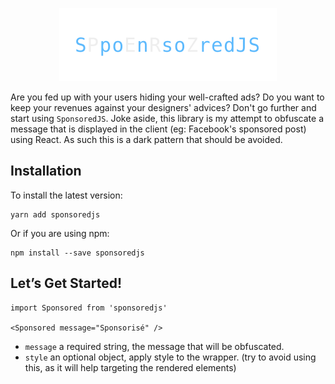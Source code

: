 <p align="center">
  <img width="348" height="117" src="logo.png">
</p>

Are you fed up with your users hiding your well-crafted ads? Do you want to keep your revenues against your designers' advices? Don't go further and start using `SponsoredJS`.
Joke aside, this library is my attempt to obfuscate a message that is displayed in the client (eg: Facebook's sponsored post) using React. As such this is a dark pattern that should be avoided.

## Installation
To install the latest version:
```
yarn add sponsoredjs
```
Or if you are using npm:
```
npm install --save sponsoredjs
```

## Let’s Get Started!

```
import Sponsored from 'sponsoredjs'

<Sponsored message="Sponsorisé" />
```

- `message` a required string, the message that will be obfuscated.
- `style` an optional object, apply style to the wrapper. (try to avoid using this, as it will help targeting the rendered elements)